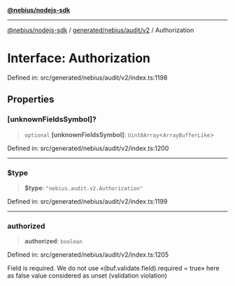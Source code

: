 [**@nebius/nodejs-sdk**](../../../../../README.md)

---

[@nebius/nodejs-sdk](../../../../../README.md) / [generated/nebius/audit/v2](../README.md) / Authorization

# Interface: Authorization

Defined in: src/generated/nebius/audit/v2/index.ts:1198

## Properties

### \[unknownFieldsSymbol\]?

> `optional` **\[unknownFieldsSymbol\]**: `Uint8Array`\<`ArrayBufferLike`\>

Defined in: src/generated/nebius/audit/v2/index.ts:1200

---

### $type

> **$type**: `"nebius.audit.v2.Authorization"`

Defined in: src/generated/nebius/audit/v2/index.ts:1199

---

### authorized

> **authorized**: `boolean`

Defined in: src/generated/nebius/audit/v2/index.ts:1205

Field is required. We do not use «(buf.validate.field).required = true» here as false value considered as unset (validation violation)
